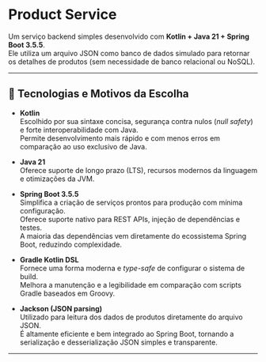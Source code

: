 # Product Service

Um serviço backend simples desenvolvido com **Kotlin + Java 21 + Spring Boot 3.5.5**.  
Ele utiliza um arquivo JSON como banco de dados simulado para retornar os detalhes de produtos (sem necessidade de banco relacional ou NoSQL).

---

## 🚀 Tecnologias e Motivos da Escolha

- **Kotlin**  
  Escolhido por sua sintaxe concisa, segurança contra nulos (*null safety*) e forte interoperabilidade com Java.  
  Permite desenvolvimento mais rápido e com menos erros em comparação ao uso exclusivo de Java.

- **Java 21**  
  Oferece suporte de longo prazo (LTS), recursos modernos da linguagem e otimizações da JVM.  

- **Spring Boot 3.5.5**  
  Simplifica a criação de serviços prontos para produção com mínima configuração.  
  Oferece suporte nativo para REST APIs, injeção de dependências e testes.  
  A maioria das dependências vem diretamente do ecossistema Spring Boot, reduzindo complexidade.

- **Gradle Kotlin DSL**  
  Fornece uma forma moderna e *type-safe* de configurar o sistema de build.  
  Melhora a manutenção e a legibilidade em comparação com scripts Gradle baseados em Groovy.

- **Jackson (JSON parsing)**  
  Utilizado para leitura dos dados de produtos diretamente do arquivo JSON.  
  É altamente eficiente e bem integrado ao Spring Boot, tornando a serialização e desserialização JSON simples e transparente.

---
